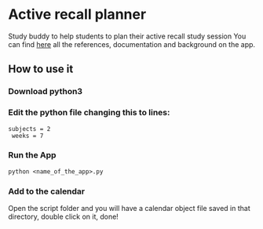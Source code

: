 # Active recall planner
Study buddy to help students to plan their active recall study session
You can find [here](https://github.com/SuperMarioOfficial/how-to-study-more-effectively) all the references, documentation and background on the app. 

## How to use it
### Download python3
### Edit the python file changing this to lines:
```  
subjects = 2
 weeks = 7
 ```
### Run the App
```
python <name_of_the_app>.py
```
### Add to the calendar
Open the script folder and you will have a calendar object file saved in that directory, double click on it, done!
